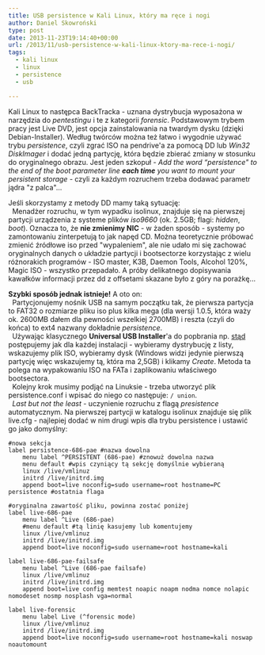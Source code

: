 ```yaml
---
title: USB persistence w Kali Linux, który ma ręce i nogi
author: Daniel Skowroński
type: post
date: 2013-11-23T19:14:40+00:00
url: /2013/11/usb-persistence-w-kali-linux-ktory-ma-rece-i-nogi/
tags:
  - kali linux
  - linux
  - persistence
  - usb

---
```

Kali Linux to następca BackTracka - uznana dystrybucja wyposażona w narzędzia do _pentestingu_ i te z kategorii _forensic_. Podstawowym trybem pracy jest Live DVD, jest opcja zainstalowania na twardym dysku (dzięki Debian-Installer). Według twórców można też łatwo i wygodnie używać trybu _persistence_, czyli zgrać ISO na pendrive'a za pomocą DD lub _Win32 DiskImager_ i dodać jedną partycję, która będzie zbierać zmiany w stosunku do oryginalnego obrazu. Jest jeden szkopuł - _Add the word “persistence" to the end of the boot parameter line **each time** you want to mount your persistent storage_ - czyli za każdym rozruchem trzeba dodawać parametr jądra "z palca"...

Jeśli skorzystamy z metody DD mamy taką sytuację:  
&nbsp;&nbsp;Menadżer rozruchu, w tym wypadku isolinux, znajduje się na pierwszej partycji urządzenia z systeme plików _iso9660_ (ok. 2.5GB; flagi: _hidden_, _boot_). Oznacza to, że **nie zmienimy NIC** - w żaden sposób - systemy po zamontowaniu zinterpetują to jak napęd CD. Można teoretycznie próbować zmienić źródłowe iso przed "wypaleniem", ale nie udało mi się zachować oryginalnych danych o układzie partycji i bootsectorze korzystając z wielu różnorakich programów - ISO master, K3B, Daemon Tools, Alcohol 120%, Magic ISO - wszystko przepadało. A próby delikatnego dopisywania kawałków informacji przez dd z offsetami skazane było z góry na porażkę...

**Szybki sposób jednak istnieje!** A oto on:  
&nbsp;&nbsp;Partycjonujemy nośnik USB na samym początku tak, że pierwsza partycja to FAT32 o rozmiarze pliku iso plus kilka mega (dla wersji 1.0.5, która waży ok. 2600MB dałem dla pewności wszelkiej 2700MB) i reszta (czyli do końca) to ext4 nazwany dokładnie _persistence_.  
&nbsp;&nbsp;Używając klasycznego **Universal USB Installer**'a do popbrania np. [stąd][1] postępujemy jak dla każdej instalacji - wybieramy dystrybucję z listy, wskazujemy plik ISO, wybieramy dysk (Windows widzi jedynie pierwszą partycję więc wskazujemy tą, która ma 2,5GB) i klikamy _Create_. Metoda ta polega na wypakowaniu ISO na FATa i zaplikowaniu właściwego bootsectora.  
&nbsp;&nbsp;Kolejny krok musimy podjąć na Linuksie - trzeba utworzyć plik persistence.conf i wpisać do niego co następuje: `/ union`.  
&nbsp;&nbsp;_Last but not the least_ - uczynienie rozruchu z flagą _presistence_ automatycznym. Na pierwszej partycji w katalogu isolinux znajduje się plik live.cfg - najlepiej dodać w nim drugi wpis dla trybu persistence i ustawić go jako domyślny:

```
#nowa sekcja
label persistence-686-pae #nazwa dowolna
	menu label ^PERSISTENT (686-pae) #znowuż dowolna nazwa
	menu default #wpis czyniący tą sekcję domyślnie wybieraną
	linux /live/vmlinuz
	initrd /live/initrd.img
	append boot=live noconfig=sudo username=root hostname=PC persistence #ostatnia flaga
	
#oryginalna zawartość pliku, powinna zostać poniżej
label live-686-pae
	menu label ^Live (686-pae)
	#menu default #tą linię kasujemy lub komentujemy
	linux /live/vmlinuz
	initrd /live/initrd.img
	append boot=live noconfig=sudo username=root hostname=kali

label live-686-pae-failsafe
	menu label ^Live (686-pae failsafe)
	linux /live/vmlinuz
	initrd /live/initrd.img
	append boot=live config memtest noapic noapm nodma nomce nolapic nomodeset nosmp nosplash vga=normal

label live-forensic
	menu label Live (^forensic mode)
	linux /live/vmlinuz
	initrd /live/initrd.img
	append boot=live noconfig=sudo username=root hostname=kali noswap noautomount

```


 [1]: http://www.pendrivelinux.com/universal-usb-installer-easy-as-1-2-3/